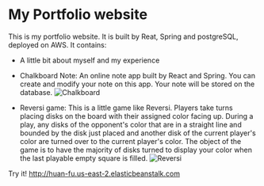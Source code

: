 # My Portfolio website

This is my portfolio website. It is built by Reat, Spring and postgreSQL, deployed on AWS.
It contains:
* A little bit about myself and my experience

* Chalkboard Note: An online note app built by React and Spring. You can create and modify your note on this app. Your note will be stored on the database.
![Chalkboard](https://github.com/fuhuan1991/my_portfolio_website/raw/master/p2.png)

* Reversi game: This is a little game like Reversi. Players take turns placing disks on the board with their assigned color facing up. During a play, any disks of the opponent's color that are in a straight line and bounded by the disk just placed and another disk of the current player's color are turned over to the current player's color. The object of the game is to have the majority of disks turned to display your color when the last playable empty square is filled. 
![Reversi](https://github.com/fuhuan1991/my_portfolio_website/raw/master/p1.png)


Try it!
http://huan-fu.us-east-2.elasticbeanstalk.com
